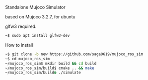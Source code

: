 Standalone Mujoco Simulator

based on Mujoco 3.2.7, for ubuntu


glfw3 required.

```sh
~$ sudo apt install glfw3-dev
```

How to install 
```sh
~$ git clone -b new https://github.com/saga0619/mujoco_ros_sim
~$ cd mujoco_ros_sim
~/mujoco_ros_sim$ mkdir build && cd build
~/mujoco_ros_sim/build$ cmake .. && make
~/mujoco_ros_sim/build& ./simulate
```

